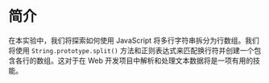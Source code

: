 # 简介

在本实验中，我们将探索如何使用 JavaScript 将多行字符串拆分为行数组。我们将使用 `String.prototype.split()` 方法和正则表达式来匹配换行符并创建一个包含各行的数组。这对于在 Web 开发项目中解析和处理文本数据将是一项有用的技能。

